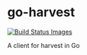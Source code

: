 go-harvest
==========
<a href="https://travis-ci.org/mitch000001/go-harvest" target="_blank"><img src="https://travis-ci.org/mitch000001/go-harvest.svg" title="Build Status Images"></a>

A client for harvest in Go
